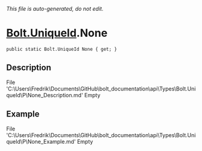 *This file is auto-generated, do not edit.*

# [Bolt.UniqueId](Types/Bolt.UniqueId.md).None
`public static Bolt.UniqueId None { get; }`
## Description
File 'C:\Users\Fredrik\Documents\GitHub\bolt_documentation\api\Types\Bolt.UniqueId\P\None_Description.md' Empty
## Example
File 'C:\Users\Fredrik\Documents\GitHub\bolt_documentation\api\Types\Bolt.UniqueId\P\None_Example.md' Empty
